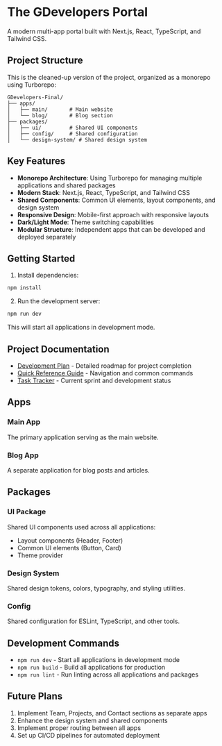 # The GDevelopers Portal

A modern multi-app portal built with Next.js, React, TypeScript, and Tailwind CSS.

## Project Structure

This is the cleaned-up version of the project, organized as a monorepo using Turborepo:

```
GDevelopers-Final/
├── apps/
│   ├── main/       # Main website
│   └── blog/       # Blog section
├── packages/
│   ├── ui/         # Shared UI components
│   ├── config/     # Shared configuration
│   └── design-system/ # Shared design system
```

## Key Features

- **Monorepo Architecture**: Using Turborepo for managing multiple applications and shared packages
- **Modern Stack**: Next.js, React, TypeScript, and Tailwind CSS
- **Shared Components**: Common UI elements, layout components, and design system
- **Responsive Design**: Mobile-first approach with responsive layouts
- **Dark/Light Mode**: Theme switching capabilities
- **Modular Structure**: Independent apps that can be developed and deployed separately

## Getting Started

1. Install dependencies:

```bash
npm install
```

2. Run the development server:

```bash
npm run dev
```

This will start all applications in development mode.

## Project Documentation

- [Development Plan](./development-plan.md) - Detailed roadmap for project completion
- [Quick Reference Guide](./quick-reference.md) - Navigation and common commands
- [Task Tracker](./task-tracker.md) - Current sprint and development status

## Apps

### Main App
The primary application serving as the main website. 

### Blog App
A separate application for blog posts and articles.

## Packages

### UI Package
Shared UI components used across all applications:
- Layout components (Header, Footer)
- Common UI elements (Button, Card)
- Theme provider

### Design System
Shared design tokens, colors, typography, and styling utilities.

### Config
Shared configuration for ESLint, TypeScript, and other tools.

## Development Commands

- `npm run dev` - Start all applications in development mode
- `npm run build` - Build all applications for production
- `npm run lint` - Run linting across all applications and packages

## Future Plans

1. Implement Team, Projects, and Contact sections as separate apps
2. Enhance the design system and shared components
3. Implement proper routing between all apps
4. Set up CI/CD pipelines for automated deployment 